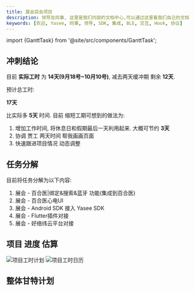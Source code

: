 ```yaml
---
title: 展会突击项目
description: 领导及同事, 这里是我们内部的文档中心,可以通过这里看我们自己的文档
keywords: [欢迎, Yasee, 同事, 领导, SDK, 集成, BLE, 交互, Hook, 协议]
---
```


import {GanttTask} from '@site/src/components/GanttTask';



## 冲刺结论
目前 **实际工时** 为 **14天(9月18号~10月10号)**, 减去两天缓冲期 剩余 **12天**.

预计总工时: 

**17天**

比实际多 **5天** 时间. 目前 缩短工期可想到的做法为:
1. 增加工作时间, 将休息日和假期最后一天利用起来. 大概可节约 **3天**
2. 协调 贾工 两天时间 帮我画画页面 
3. 快速跟进项目情况 动态调整


## 任务分解
目前将任务分解为以下内容:
1. 展会 - 百合医|绑定&搜索&蓝牙 功能(集成到百合医)
2. 展会 - 百合医心电UI
3. 展会 - Android SDK 接入 Yasee SDK
4. 展会 - Flutter插件对接
5. 展会 - 好络纬云平台对接

## 项目 进度 估算
![项目工时计划](/img/inner/gantt_plan.png)
![项目工时日历](/img/inner/gantt_calendar.png)


## 整体甘特计划
<GanttTask />
